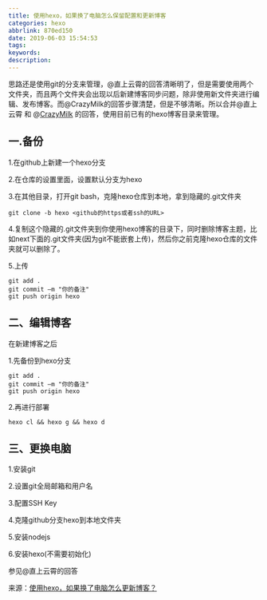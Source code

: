 ```yaml
---
title: 使用hexo，如果换了电脑怎么保留配置和更新博客
categories: hexo
abbrlink: 870ed150
date: 2019-06-03 15:54:53
tags:
keywords:
description:
---
```


思路还是使用git的分支来管理，@直上云霄的回答清晰明了，但是需要使用两个文件夹，而且两个文件夹会出现以后新建博客同步问题，除非使用新文件夹进行编辑、发布博客。而@CrazyMilk的回答步骤清楚，但是不够清晰。所以合并@直上云霄 和 @[CrazyMilk](https://www.zhihu.com/people/CrazyMilk) 的回答，使用目前已有的hexo博客目录来管理。

<!--more-->

## 一.备份

1.在github上新建一个hexo分支

2.在仓库的设置里面，设置默认分支为hexo

3.在其他目录，打开git bash，克隆hexo仓库到本地，拿到隐藏的.git文件夹

```
git clone -b hexo <github的https或者ssh的URL>
```

4.复制这个隐藏的.git文件夹到你使用hexo博客的目录下，同时删除博客主题，比如next下面的.git文件夹(因为git不能嵌套上传)，然后你之前克隆hexo仓库的文件夹就可以删除了。

5.上传

```
git add .
git commit –m "你的备注"
git push origin hexo
```

## 二、编辑博客

在新建博客之后

1.先备份到hexo分支

```
git add .
git commit –m "你的备注"
git push origin hexo
```

2.再进行部署

```
hexo cl && hexo g && hexo d
```

## 三、更换电脑

1.安装git

2.设置git全局邮箱和用户名

3.配置SSH Key

4.克隆github分支hexo到本地文件夹

5.安装nodejs 

6.安装hexo(不需要初始化)

参见@直上云霄的回答

来源：[使用hexo，如果换了电脑怎么更新博客？](https://www.zhihu.com/question/21193762)

